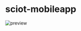# sciot-mobileapp

![preview](https://github.com/salvatore-arienzo/sciot-volcanomonitoring/blob/main/appclient/assets/images/preview.png)
